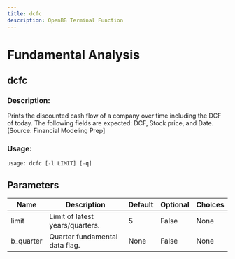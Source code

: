 ```yaml
---
title: dcfc
description: OpenBB Terminal Function
---
```


# Fundamental Analysis

## dcfc

### Description: 

Prints the discounted cash flow of a company over time including the DCF of today. The following fields are expected: DCF, Stock price, and Date. [Source: Financial Modeling Prep]

### Usage: 
```python
usage: dcfc [-l LIMIT] [-q]
```

## Parameters

| Name | Description | Default | Optional | Choices |
| ---- | ----------- | ------- | -------- | ------- |
| limit | Limit of latest years/quarters. | 5 | False | None |
| b_quarter | Quarter fundamental data flag. | None | False | None |


